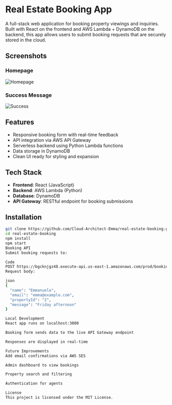 # Real Estate Booking App

A full-stack web application for booking property viewings and inquiries. Built with React on the frontend and AWS Lambda + DynamoDB on the backend, this app allows users to submit booking requests that are securely stored in the cloud.

## Screenshots

### Homepage
![Homepage](./real-estate-booking/homepage.PNG)

### Success Message
![Success](./real-estate-booking/success.PNG)

## Features

- Responsive booking form with real-time feedback
- API integration via AWS API Gateway
- Serverless backend using Python Lambda functions
- Data storage in DynamoDB
- Clean UI ready for styling and expansion

## Tech Stack

- **Frontend**: React (JavaScript)
- **Backend**: AWS Lambda (Python)
- **Database**: DynamoDB
- **API Gateway**: RESTful endpoint for booking submissions

## Installation

```bash
git clone https://github.com/Cloud-Architect-Emma/real-estate-booking.git
cd real-estate-booking
npm install
npm start
Booking API
Submit booking requests to:

Code
POST https://bgcknjgz48.execute-api.us-east-1.amazonaws.com/prod/bookings
Request body:

json
{
  "name": "Emmanuela",
  "email": "emma@example.com",
  "propertyId": "2",
  "message": "Friday afternoon"
}

Local Development
React app runs on localhost:3000

Booking form sends data to the live API Gateway endpoint

Responses are displayed in real-time

Future Improvements
Add email confirmations via AWS SES

Admin dashboard to view bookings

Property search and filtering

Authentication for agents

License
This project is licensed under the MIT License.
```
